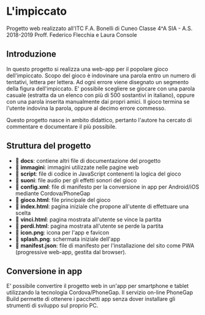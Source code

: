 # L'impiccato

Progetto web realizzato all'ITC F.A. Bonelli di Cuneo
Classe 4^A SIA - A.S. 2018-2019
Proff. Federico Flecchia e Laura Console

## Introduzione

In questo progetto si realizza una web-app per il popolare gioco dell'impiccato.
Scopo del gioco è indovinare una parola entro un numero di tentativi, lettera per lettera. Ad ogni errore viene disegnato un segmento della figura dell'impiccato.
E' possibile scegliere se giocare con una parola casuale (estratta da un elenco con più di 500 sostantivi in italiano), oppure con una parola inserita manualmente dai propri amici.
Il gioco termina se l'utente indovina la parola, oppure al decimo errore commesso.

Questo progetto nasce in ambito didattico, pertanto l'autore ha cercato di commentare e documentare il più possibile.

## Struttura del progetto

- 📁 **docs**: contiene altri file di documentazione del progetto
- 📁 **immagini**: immagini utilizzate nelle pagine web
- 📁 **script**: file di codice in JavaScript contenenti la logica del gioco
- 📁 **suoni**: file audio per gli effetti sonori del gioco
- 📄 **config.xml**: file di manifesto per la conversione in app per Android/iOS mediante Cordova/PhoneGap
- 📄 **gioco.html**: file principale del gioco
- 📄 **index.html**: pagina iniziale che propone all'utente di effettuare una scelta
- 📄 **vinci.html**: pagina mostrata all'utente se vince la partita
- 📄 **perdi.html**: pagina mostrata all'utente se perde la partita
- 📸 **icon.png**: icona per l'app e favicon
- 📸 **splash.png**: schermata iniziale dell'app
- 📄 **manifest.json**: file di manifesto per l'installazione del sito come PWA (progressive web-app, gestita dal browser).

## Conversione in app
E' possibile convertire il progetto web in un'app per smartphone e tablet utilizzando la tecnologia Cordova/PhoneGap.
Il servizio on-line PhoneGap Build permette di ottenere i pacchetti app senza dover installare gli strumenti di sviluppo sul proprio PC.
